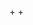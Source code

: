 +[](https://github.com/mixmix/workshops/blob/master/expert_user/loomio_skills.md)
+[](https://github.com/mixmix/workshops/blob/master/expert_user/loomio_cultural_tech.md)
